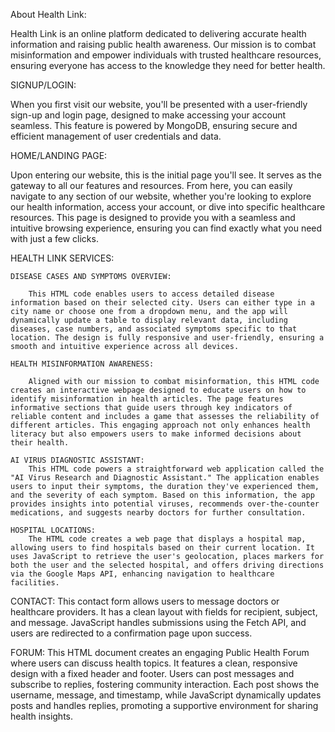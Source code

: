 About Health Link:

Health Link is an online platform dedicated to delivering accurate health information and raising public health awareness. Our mission is to combat misinformation and empower individuals with trusted healthcare resources, ensuring everyone has access to the knowledge they need for better health.

SIGNUP/LOGIN:

When you first visit our website, you'll be presented with a user-friendly sign-up and login page, designed to make accessing your account seamless. This feature is powered by MongoDB, ensuring secure and efficient management of user credentials and data.

HOME/LANDING PAGE:

Upon entering our website, this is the initial page you'll see. It serves as the gateway to all our features and resources. From here, you can easily navigate to any section of our website, whether you're looking to explore our health information, access your account, or dive into specific healthcare resources. This page is designed to provide you with a seamless and intuitive browsing experience, ensuring you can find exactly what you need with just a few clicks.

HEALTH LINK SERVICES:

    DISEASE CASES AND SYMPTOMS OVERVIEW:

        This HTML code enables users to access detailed disease information based on their selected city. Users can either type in a city name or choose one from a dropdown menu, and the app will dynamically update a table to display relevant data, including diseases, case numbers, and associated symptoms specific to that location. The design is fully responsive and user-friendly, ensuring a smooth and intuitive experience across all devices.

    HEALTH MISINFORMATION AWARENESS:

        Aligned with our mission to combat misinformation, this HTML code creates an interactive webpage designed to educate users on how to identify misinformation in health articles. The page features informative sections that guide users through key indicators of reliable content and includes a game that assesses the reliability of different articles. This engaging approach not only enhances health literacy but also empowers users to make informed decisions about their health.

    AI VIRUS DIAGNOSTIC ASSISTANT:
        This HTML code powers a straightforward web application called the "AI Virus Research and Diagnostic Assistant." The application enables users to input their symptoms, the duration they've experienced them, and the severity of each symptom. Based on this information, the app provides insights into potential viruses, recommends over-the-counter medications, and suggests nearby doctors for further consultation.

    HOSPITAL LOCATIONS:
        The HTML code creates a web page that displays a hospital map, allowing users to find hospitals based on their current location. It uses JavaScript to retrieve the user's geolocation, places markers for both the user and the selected hospital, and offers driving directions via the Google Maps API, enhancing navigation to healthcare facilities.


CONTACT:
    This contact form allows users to message doctors or healthcare providers. It has a clean layout with fields for recipient, subject, and message. JavaScript handles submissions using the Fetch API, and users are redirected to a confirmation page upon success.
    
FORUM:
    This HTML document creates an engaging Public Health Forum where users can discuss health topics. It features a clean, responsive design with a fixed header and footer. Users can post messages and subscribe to replies, fostering community interaction. Each post shows the username, message, and timestamp, while JavaScript dynamically updates posts and handles replies, promoting a supportive environment for sharing health insights.
